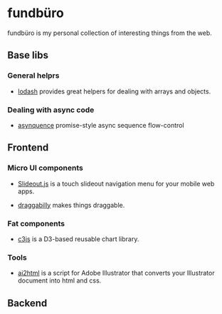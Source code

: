 # fundbüro

fundbüro is my personal collection of interesting things from the web.

## Base libs

### General helprs

* [lodash](https://lodash.com/) provides great helpers for dealing with arrays and objects.


### Dealing with async code

* [asynquence](https://github.com/getify/asynquence) promise-style async sequence flow-control

## Frontend

### Micro UI components

* [Slideout.js](https://mango.github.io/slideout/) is a touch slideout navigation menu for your mobile web apps.

* [draggabilly](https://github.com/desandro/draggabilly/blob/master/README.md) makes things draggable.

### Fat components

* [c3js](http://c3js.org/) is a D3-based reusable chart library.

### Tools

* [ai2html](http://ai2html.org/) is a script for Adobe Illustrator that converts your Illustrator document into html and css.


## Backend

